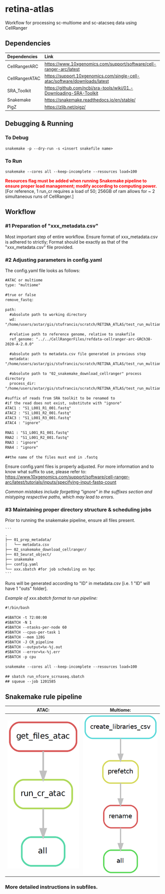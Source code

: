 # retina-atlas
Workflow for processing sc-multiome and sc-atacseq data using CellRanger

## Dependencies
| Dependencies  |Link                                                                       |
|:--------------|:-------------------------------------------------------------------       |
| CellRangerARC |https://www.10xgenomics.com/support/software/cell-ranger-arc/latest        |
| CellRangerATAC|https://support.10xgenomics.com/single-cell-atac/software/downloads/latest |
| SRA_Toolkit   |https://github.com/ncbi/sra-tools/wiki/01.-Downloading-SRA-Toolkit         |
| Snakemake     |https://snakemake.readthedocs.io/en/stable/                                |
| PigZ          |https://zlib.net/pigz/                                                     |


## Debugging & Running 
### To Debug
```
snakemake -p --dry-run -s <insert snakefile name>
```

### To Run

```
snakemake --cores all --keep-incomplete --resources load=100
```

<div style="color: red;">
  <strong>Resources flag must be added when running Snakemake pipeline to ensure proper load management; modify according to computing power.</strong>
</div>
[For reference, 1 run_cr requires a load of 50; 256GB of ram allows for ~ 2 simultaneous runs of CellRanger.]

## Workflow

### #1 Preparation of "xxx_metadata.csv"

Most important step of entire workflow. Ensure format of xxx_metadata.csv is adhered to strictly; Format should be exactly as that of the "xxx_metadata.csv" file provided.


### #2 Adjusting parameters in config.yaml
The config.yaml file looks as follows:
```
#ATAC or multiome
type: "multiome"

#true or false
remove_fastq: 

path:
  #absolute path to working directory
  wd: "/home/users/astar/gis/stufrancis/scratch/RETINA_ATLAS/test_run_multiome"
  
  #relative path to reference genome, relative to snakefile
  ref_genome: "../../CellRangerFiles/refdata-cellranger-arc-GRCh38-2020-A-2.0.0"
  
  #absolute path to metadata.csv file generated in previous step
  metadata: "/home/users/astar/gis/stufrancis/scratch/RETINA_ATLAS/test_run_multiome/01_prep_metadata/test_run_multiome.csv"
  
  #absolute path to "02_snakemake_download_cellranger" process directory
  process_dir: "/home/users/astar/gis/stufrancis/scratch/RETINA_ATLAS/test_run_multiome/02_snakemake_download_cellranger"

#suffix of reads from SRA toolkit to be renamed to
#if the read does not exist, substitute with "ignore"
ATAC1 : "S1_L001_R1_001.fastq"
ATAC2 : "S1_L001_R2_001.fastq"
ATAC3 : "S1_L001_R3_001.fastq"
ATAC4 : "ignore"

RNA1 : "S1_L001_R1_001.fastq"
RNA2 : "S1_L001_R2_001.fastq"
RNA3 : "ignore"
RNA4 : "ignore"

##the name of the files must end in .fastq

```
Ensure config.yaml files is properly adjusted. For more information and to know what suffix to use, please refer to: https://www.10xgenomics.com/support/software/cell-ranger-arc/latest/tutorials/inputs/specifying-input-fastq-count

*Common mistakes include forgetting "ignore" in the suffixes section and mistyping respective paths, which may lead to errors.*

### #3 Maintaining proper directory structure & scheduling jobs
Prior to running the snakemake pipeline, ensure all files present.

    ```
    .
    ├── 01_prep_metadata/
    │   └── metadata.csv  
    ├── 02_snakemake_download_cellranger/ 
    ├── 03_Seurat_object/ 
    ├── snakemake
    ├── config.yaml
    └── xxx.sbatch #for job scheduling on hpc
    ```
Runs will be generated according to "ID" in metadata.csv [i.e. 1  "ID" will have 1 "outs" folder].

*Example of xxx.sbatch format to run pipeline:*
```
#!/bin/bash

#SBATCH -t 72:00:00
#SBATCH -N 1
#SBATCH --ntasks-per-node 60
#SBATCH --cpus-per-task 1
#SBATCH --mem 128G
#SBATCH -J CR_pipeline
#SBATCH --output=%x-%j.out
#SBATCH --error=%x-%j.err
#SBATCH -p cpu

snakemake --cores all --keep-incomplete --resources load=100

## sbatch run_nfcore_scrnaseq.sbatch
## squeue --job 1201585

```

## Snakemake rule pipeline

ATAC:                      |  Multiome:
:-------------------------:|:-------------------------:
![plot](./run_cr_atac.PNG) |  ![plot](./set_up.PNG)

### More detailed instructions in subfiles.
